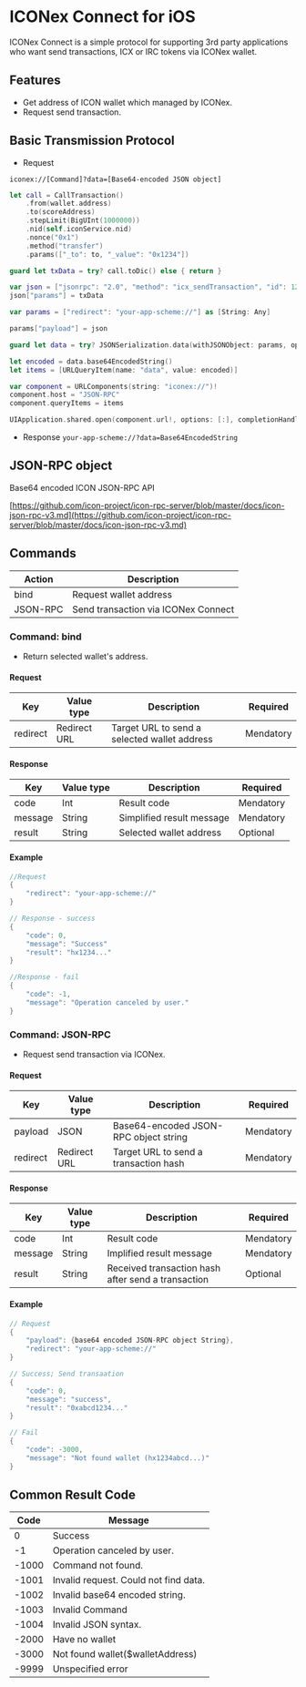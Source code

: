 # ICONex Connect for iOS
ICONex Connect is a simple protocol for supporting 3rd party applications who want send transactions, ICX or IRC tokens via ICONex wallet.

## Features
* Get address of ICON wallet which managed by ICONex.
* Request send transaction.

## Basic Transmission Protocol
* Request

```iconex://[Command]?data=[Base64-encoded JSON object]```

```Swift
let call = CallTransaction()
    .from(wallet.address)
    .to(scoreAddress)
    .stepLimit(BigUInt(1000000))
    .nid(self.iconService.nid)
    .nonce("0x1")
    .method("transfer")
    .params(["_to": to, "_value": "0x1234"])

guard let txData = try? call.toDic() else { return }

var json = ["jsonrpc": "2.0", "method": "icx_sendTransaction", "id": 1234] as [String: Any]
json["params"] = txData

var params = ["redirect": "your-app-scheme://"] as [String: Any]

params["payload"] = json

guard let data = try? JSONSerialization.data(withJSONObject: params, options: .prettyPrinted) else { return }

let encoded = data.base64EncodedString()
let items = [URLQueryItem(name: "data", value: encoded)]

var component = URLComponents(string: "iconex://")!
component.host = "JSON-RPC"
component.queryItems = items

UIApplication.shared.open(component.url!, options: [:], completionHandler: nil)
```

* Response
`your-app-scheme://?data=Base64EncodedString`

## JSON-RPC object

Base64 encoded ICON JSON-RPC API

[https://github.com/icon-project/icon-rpc-server/blob/master/docs/icon-json-rpc-v3.md](https://github.com/icon-project/icon-rpc-server/blob/master/docs/icon-json-rpc-v3.md)

## Commands
| Action | Description |
| ------ | ----------- |
| bind | Request wallet address |
| JSON-RPC | Send transaction via ICONex Connect |

### Command: bind
* Return selected wallet's address.

#### Request
| Key | Value type | Description | Required |
| --- | --- | --- | --- |
| redirect | Redirect URL | Target URL to send a selected wallet address | Mendatory |

#### Response
| Key | Value type | Description | Required |
| --- | --- | --- | --- |
| code | Int | Result code | Mendatory |
| message | String | Simplified result message | Mendatory |
| result | String | Selected wallet address | Optional |

#### Example

```Swift
//Request
{
    "redirect": "your-app-scheme://"
}

// Response - success
{
    "code": 0,
    "message": "Success"
    "result": "hx1234..."
}

//Response - fail
{
    "code": -1,
    "message": "Operation canceled by user."
}
```

### Command: JSON-RPC
* Request send transaction via ICONex.

#### Request
| Key | Value type | Description | Required |
| --- | --- | --- | --- |
| payload | JSON | Base64-encoded JSON-RPC object string | Mendatory | 
| redirect | Redirect URL | Target URL to send a transaction hash | Mendatory |

#### Response
| Key | Value type | Description | Required |
| --- | --- | --- | --- |
| code | Int | Result code | Mendatory |
| message | String | Implified result message | Mendatory |
| result | String | Received transaction hash after send a transaction | Optional |

#### Example
```Swift
// Request
{
    "payload": {base64 encoded JSON-RPC object String},
    "redirect": "your-app-scheme://"
}

// Success; Send transaation
{
    "code": 0,
    "message": "success",
    "result": "0xabcd1234..."
}

// Fail
{
    "code": -3000,
    "message": "Not found wallet (hx1234abcd...)"
}
```

## Common Result Code
| Code | Message | 
| --- | --- | 
| 0 | Success |
| -1 | Operation canceled by user. |
| -1000 | Command not found. | 
| -1001 | Invalid request. Could not find data. |
| -1002 | Invalid base64 encoded string. | 
| -1003 | Invalid Command |
| -1004 | Invalid JSON syntax. |
| -2000 | Have no wallet |
| -3000 | Not found wallet($walletAddress)
| -9999 | Unspecified error |